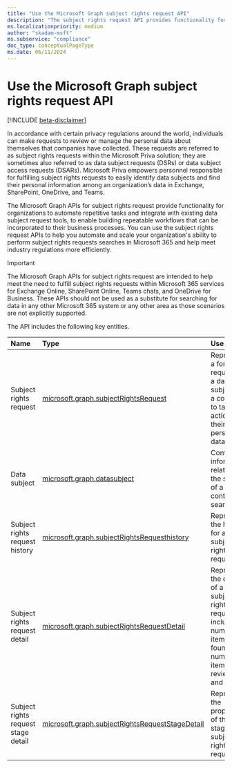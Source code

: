 ```yaml
---
title: "Use the Microsoft Graph subject rights request API"
description: "The subject rights request API provides functionality for organizations to automate repetitive tasks and integrate with their existing subject rights request tools to build repeatable workflows that can help meet industry regulations."
ms.localizationpriority: medium
author: "skadam-msft"
ms.subservice: "compliance"
doc_type: conceptualPageType
ms.date: 06/11/2024
---
```


# Use the Microsoft Graph subject rights request API

[!INCLUDE [beta-disclaimer](../../includes/beta-disclaimer.md)]

In accordance with certain privacy regulations around the world, individuals can make requests to review or manage the personal data about themselves that companies have collected. These requests are referred to as subject rights requests within the Microsoft Priva solution; they are sometimes also referred to as data subject requests (DSRs) or data subject access requests (DSARs). Microsoft Priva empowers personnel responsible for fulfilling subject rights requests to easily identify data subjects and find their personal information among an organization’s data in Exchange, SharePoint, OneDrive, and Teams. 

The Microsoft Graph APIs for subject rights request provide functionality for organizations to automate repetitive tasks and integrate with existing data subject request tools, to enable building repeatable workflows that can be incorporated to their business processes. You can use the subject rights request APIs to help you automate and scale your organization's ability to perform subject rights requests searches in Microsoft 365 and help meet industry regulations more efficiently.

> [!IMPORTANT]
> The Microsoft Graph APIs for subject rights request are intended to help meet the need to fulfill subject rights requests within Microsoft 365 services for Exchange Online, SharePoint Online, Teams chats, and OneDrive for Business. These APIs should not be used as a substitute for searching for data in any other Microsoft 365 system or any other area as those scenarios are not explicitly supported.

The API includes the following key entities.

| Name | Type       | Use case |
|:-|:-|:-|
| Subject rights request | [microsoft.graph.subjectRightsRequest](subjectRightsRequest.md) | Represents a formal request by a data subject to a controller to take an action on their personal data. |
| Data subject | [microsoft.graph.datasubject](datasubject.md) | Contains information related to the subject of a content search. |
| Subject rights request history | [microsoft.graph.subjectRightsRequesthistory](subjectRightsRequesthistory.md) | Represents the history for a subject rights request. |
| Subject rights request detail | [microsoft.graph.subjectRightsRequestDetail](subjectRightsRequestDetail.md) | Represents the details of a subject rights request, including number of items found, number of items reviewed, and so on. |
| Subject rights request stage detail | [microsoft.graph.subjectRightsRequestStageDetail](subjectRightsRequestStageDetail.md) | Represents the properties of the stages of a subject rights request. |
